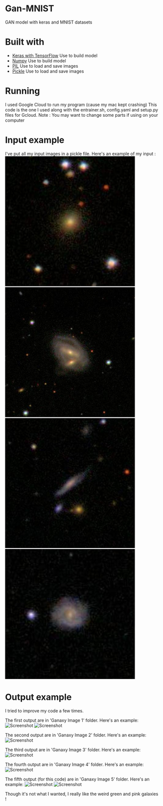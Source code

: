 # Gan-MNIST
GAN model with keras and MNIST datasets


# Built with
* [Keras with TensorFlow](https://keras.io/) Use to build model
* [Numpy](http://www.numpy.org/) Use to build model
* [PIL](https://pillow.readthedocs.io/en/3.1.x/index.html) Use to load and save images
* [Pickle](https://docs.python.org/3/library/pickle.html) Use to load and save images

# Running

I used Google Cloud to run my program (cause my mac kept crashing)
This code is the one I used along with the entrainer.sh, config.yaml and setup.py files for Gcloud.
Note : You may want to change some parts if using on your computer


# Input example

I've put all my input images in a pickle file.
Here's an example of my input :
![Screenshot](160920.jpg)
![Screenshot](160966.jpg)
![Screenshot](160999.jpg)
![Screenshot](161421.jpg)


# Output example

I tried to improve my code a few times.

The first output are in 'Ganaxy Image 1' folder.
Here's an example:
![Screenshot](Ganaxy-Gan_Galaxy/ganaxy_20180718_193122%2Fgenim_29.png)
![Screenshot](ganaxy_20180718_193122%2Fgenim_99.png)

The second output are in 'Ganaxy Image 2' folder.
Here's an example:
![Screenshot](ganaxy_20180718_194243%2Fgenim_14.png)

The third output are in 'Ganaxy Image 3' folder.
Here's an example:
![Screenshot](ganaxy_20180718_202608%2Fgenim_36.png)

The fourth output are in 'Ganaxy Image 4' folder.
Here's an example:
![Screenshot](ganaxy_20180719_072658%2Fgenim_20.png)

The fifth output (for this code) are in 'Ganaxy Image 5' folder.
Here's an example:
![Screenshot](ganaxy_20180719_111023%2Fgenim_26.png)
![Screenshot](ganaxy_20180719_111023%2Fgenim_99.png)

Though it's not what I wanted, I really like the weird green and pink galaxies !
